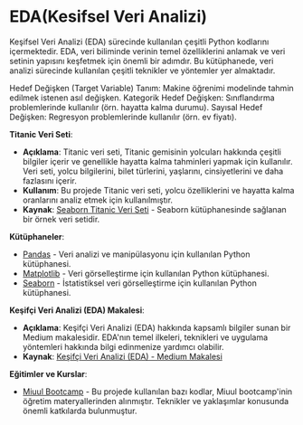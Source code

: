 # EDA(Kesifsel Veri Analizi)
 Keşifsel Veri Analizi (EDA) sürecinde kullanılan çeşitli Python kodlarını içermektedir. EDA, veri biliminde verinin temel özelliklerini anlamak ve veri setinin yapısını keşfetmek için önemli bir adımdır. Bu kütüphanede, veri analizi sürecinde kullanılan çeşitli teknikler ve yöntemler yer almaktadır.

  Hedef Değişken (Target Variable)
Tanım: Makine öğrenimi modelinde tahmin edilmek istenen asıl değişken.
Kategorik Hedef Değişken: Sınıflandırma problemlerinde kullanılır (örn. hayatta kalma durumu).
Sayısal Hedef Değişken: Regresyon problemlerinde kullanılır (örn. ev fiyatı).
    
  **Titanic Veri Seti**:
   - **Açıklama**: Titanic veri seti, Titanic gemisinin yolcuları hakkında çeşitli bilgiler içerir ve genellikle hayatta kalma tahminleri yapmak için kullanılır. Veri seti, yolcu bilgilerini, bilet türlerini, yaşlarını, cinsiyetlerini ve daha fazlasını içerir.
   - **Kullanım**: Bu projede Titanic veri seti, yolcu özelliklerini ve hayatta kalma oranlarını analiz etmek için kullanılmıştır.
   - **Kaynak**: [Seaborn Titanic Veri Seti](https://seaborn.pydata.org/generated/seaborn.load_dataset.html#seaborn.load_dataset) - Seaborn kütüphanesinde sağlanan bir örnek veri setidir.
  
  **Kütüphaneler**:
   - [Pandas](https://pandas.pydata.org/) - Veri analizi ve manipülasyonu için kullanılan Python kütüphanesi.
   - [Matplotlib](https://matplotlib.org/) - Veri görselleştirme için kullanılan Python kütüphanesi.
   - [Seaborn](https://seaborn.pydata.org/) - İstatistiksel veri görselleştirme için kullanılan Python kütüphanesi.

**Keşifçi Veri Analizi (EDA) Makalesi**:
   - **Açıklama**: Keşifçi Veri Analizi (EDA) hakkında kapsamlı bilgiler sunan bir Medium makalesidir. EDA'nın temel ilkeleri, teknikleri ve uygulama yöntemleri hakkında bilgi edinmenize yardımcı olabilir.
   - **Kaynak**: [Keşifçi Veri Analizi (EDA) - Medium Makalesi](https://medium.com/@elifgafar/keşifçi-veri-analizi-exploratory-data-analysis-eda-f2e59a752659)

 **Eğitimler ve Kurslar**:
   - [Miuul Bootcamp](https://www.miuul.com) - Bu projede kullanılan bazı kodlar, Miuul bootcamp'inin öğretim materyallerinden alınmıştır. Teknikler ve yaklaşımlar konusunda önemli katkılarda bulunmuştur. 
    

    
